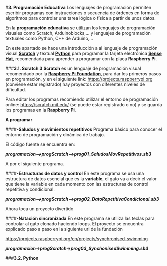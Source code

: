 #**3. Programación Educativa**
Los lenguajes de programación permiten escribir programas con instrucciones o secuencia de órdenes en forma de algoritmos para controlar una tarea lógica o física a partir de unos datos.

En la **programación educativa** se utilizan los lenguajes de programación visuales como Scratch, Arduinoblocks,... y lenguajes de programación textuales como Python, C++ de Arduino,...

En este apartado se hace una introducción a al lenguaje de programación visual [**Scratch**](https://scratch.mit.edu/) y textual [**Python**](https://www.python.org/) para programar la tarjeta electrónica [**Sense Hat**](https://www.raspberrypi.com/documentation/accessories/sense-hat.html), recomendada para aprender a programar con la placa **Raspberry Pi**.

###**3.1. Scratch 3**
**Scratch** es un lenguaje de programación visual recomendado por la [**Raspberry Pi Foundation**](https://www.raspberrypi.org/), para dar los primeros pasos en programación, y en el siguiente link: https://projects.raspberrypi.org (conviene estar registrado) hay proyectos con diferentes niveles de dificultad.

Para editar los programas recomiendo utilizar el entorno de programación online: https://scratch.mit.edu/ (se puede estar registrado o no) y se guarda los programas en la **Raspberry Pi**.

**A programar**

####**-Saludos y movimientos repetitivos**
Programa básico para conocer el entorno de programación y dinámica de trabajo.

El código fuente se encuentra en:

 ***programacion-->progScratch-->prog01_SaludosMovRepetitivos.sb3***

A por el siguiente programa.

####**-Estructuras de datos y control**
En este programa se usa una estructura de datos esencial que es la **variable**, el gato va a decir el valor que tiene la variable en cada momento con las estructuras de control repetitiva y condicional.

***programacion-->progScratch-->prog02_DatoRepetitivaCondicional.sb3***

Ahora toca un proyecto divertido

####**-Natación sincronizada**
En este programa se utiliza las teclas para controlar al gato clonado haciendo loops. El proyecto se encuentra explicado paso a paso en la siguiente url de la fundación

https://projects.raspberrypi.org/en/projects/synchronised-swimming

***programacion→progScratch→prog03_SynchonisedSwimming.sb3***

###**3.2. Python**